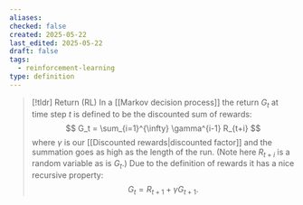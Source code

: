 ```yaml
---
aliases: 
checked: false
created: 2025-05-22
last_edited: 2025-05-22
draft: false
tags:
  - reinforcement-learning
type: definition
---
```

>[!tldr] Return (RL)
>In a [[Markov decision process]] the return $G_t$ at time step $t$ is defined to be the discounted sum of rewards:
> $$
> G_t = \sum_{i=1}^{\infty} \gamma^{i-1} R_{t+i}
> $$
> where $\gamma$ is our [[Discounted rewards|discounted factor]] and the summation goes as high as the length of the run. (Note here $R_{t+i}$ is a random variable as is $G_t$.) Due to the definition of rewards it has a nice recursive property:
> $$
> G_t = R_{t+1} + \gamma G_{t+1}.
> $$

